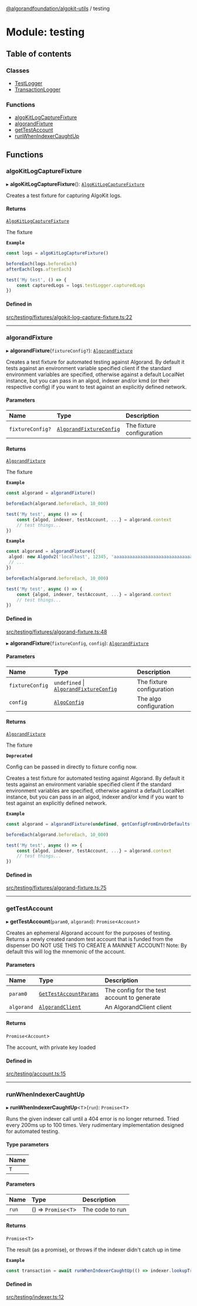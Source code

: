 [@algorandfoundation/algokit-utils](../README.md) / testing

# Module: testing

## Table of contents

### Classes

- [TestLogger](../classes/testing.TestLogger.md)
- [TransactionLogger](../classes/testing.TransactionLogger.md)

### Functions

- [algoKitLogCaptureFixture](testing.md#algokitlogcapturefixture)
- [algorandFixture](testing.md#algorandfixture)
- [getTestAccount](testing.md#gettestaccount)
- [runWhenIndexerCaughtUp](testing.md#runwhenindexercaughtup)

## Functions

### algoKitLogCaptureFixture

▸ **algoKitLogCaptureFixture**(): [`AlgoKitLogCaptureFixture`](../interfaces/types_testing.AlgoKitLogCaptureFixture.md)

Creates a test fixture for capturing AlgoKit logs.

#### Returns

[`AlgoKitLogCaptureFixture`](../interfaces/types_testing.AlgoKitLogCaptureFixture.md)

The fixture

**`Example`**

```typescript
const logs = algoKitLogCaptureFixture()

beforeEach(logs.beforeEach)
afterEach(logs.afterEach)

test('My test', () => {
    const capturedLogs = logs.testLogger.capturedLogs
})
```

#### Defined in

[src/testing/fixtures/algokit-log-capture-fixture.ts:22](https://github.com/algorandfoundation/algokit-utils-ts/blob/main/src/testing/fixtures/algokit-log-capture-fixture.ts#L22)

___

### algorandFixture

▸ **algorandFixture**(`fixtureConfig?`): [`AlgorandFixture`](../interfaces/types_testing.AlgorandFixture.md)

Creates a test fixture for automated testing against Algorand.
By default it tests against an environment variable specified client
 if the standard environment variables are specified, otherwise against
 a default LocalNet instance, but you can pass in an algod, indexer
 and/or kmd (or their respective config) if you want to test against
an explicitly defined network.

#### Parameters

| Name | Type | Description |
| :------ | :------ | :------ |
| `fixtureConfig?` | [`AlgorandFixtureConfig`](../interfaces/types_testing.AlgorandFixtureConfig.md) | The fixture configuration |

#### Returns

[`AlgorandFixture`](../interfaces/types_testing.AlgorandFixture.md)

The fixture

**`Example`**

```typescript
const algorand = algorandFixture()

beforeEach(algorand.beforeEach, 10_000)

test('My test', async () => {
    const {algod, indexer, testAccount, ...} = algorand.context
    // test things...
})
```

**`Example`**

```typescript
const algorand = algorandFixture({
 algod: new Algodv2('localhost', 12345, 'aaaaaaaaaaaaaaaaaaaaaaaaaaaaaaaaaaaaaaaaaaaaaaaaaaaaaaaaaaaaaaaa'),
 // ...
})

beforeEach(algorand.beforeEach, 10_000)

test('My test', async () => {
    const {algod, indexer, testAccount, ...} = algorand.context
    // test things...
})
```

#### Defined in

[src/testing/fixtures/algorand-fixture.ts:48](https://github.com/algorandfoundation/algokit-utils-ts/blob/main/src/testing/fixtures/algorand-fixture.ts#L48)

▸ **algorandFixture**(`fixtureConfig`, `config`): [`AlgorandFixture`](../interfaces/types_testing.AlgorandFixture.md)

#### Parameters

| Name | Type | Description |
| :------ | :------ | :------ |
| `fixtureConfig` | `undefined` \| [`AlgorandFixtureConfig`](../interfaces/types_testing.AlgorandFixtureConfig.md) | The fixture configuration |
| `config` | [`AlgoConfig`](../interfaces/types_network_client.AlgoConfig.md) | The algo configuration |

#### Returns

[`AlgorandFixture`](../interfaces/types_testing.AlgorandFixture.md)

The fixture

**`Deprecated`**

Config can be passed in directly to fixture config now.

Creates a test fixture for automated testing against Algorand.
By default it tests against an environment variable specified client
 if the standard environment variables are specified, otherwise against
 a default LocalNet instance, but you can pass in an algod, indexer
 and/or kmd if you want to test against an explicitly defined network.

**`Example`**

```typescript
const algorand = algorandFixture(undefined, getConfigFromEnvOrDefaults())

beforeEach(algorand.beforeEach, 10_000)

test('My test', async () => {
    const {algod, indexer, testAccount, ...} = algorand.context
    // test things...
})
```

#### Defined in

[src/testing/fixtures/algorand-fixture.ts:75](https://github.com/algorandfoundation/algokit-utils-ts/blob/main/src/testing/fixtures/algorand-fixture.ts#L75)

___

### getTestAccount

▸ **getTestAccount**(`param0`, `algorand`): `Promise`\<`Account`\>

Creates an ephemeral Algorand account for the purposes of testing.
Returns a newly created random test account that is funded from the dispenser
DO NOT USE THIS TO CREATE A MAINNET ACCOUNT!
Note: By default this will log the mnemonic of the account.

#### Parameters

| Name | Type | Description |
| :------ | :------ | :------ |
| `param0` | [`GetTestAccountParams`](../interfaces/types_testing.GetTestAccountParams.md) | The config for the test account to generate |
| `algorand` | [`AlgorandClient`](../classes/types_algorand_client.AlgorandClient.md) | An AlgorandClient client |

#### Returns

`Promise`\<`Account`\>

The account, with private key loaded

#### Defined in

[src/testing/account.ts:15](https://github.com/algorandfoundation/algokit-utils-ts/blob/main/src/testing/account.ts#L15)

___

### runWhenIndexerCaughtUp

▸ **runWhenIndexerCaughtUp**\<`T`\>(`run`): `Promise`\<`T`\>

Runs the given indexer call until a 404 error is no longer returned.
Tried every 200ms up to 100 times.
Very rudimentary implementation designed for automated testing.

#### Type parameters

| Name |
| :------ |
| `T` |

#### Parameters

| Name | Type | Description |
| :------ | :------ | :------ |
| `run` | () => `Promise`\<`T`\> | The code to run |

#### Returns

`Promise`\<`T`\>

The result (as a promise), or throws if the indexer didn't catch up in time

**`Example`**

```typescript
const transaction = await runWhenIndexerCaughtUp(() => indexer.lookupTransactionByID(txnId).do())
```

#### Defined in

[src/testing/indexer.ts:12](https://github.com/algorandfoundation/algokit-utils-ts/blob/main/src/testing/indexer.ts#L12)
